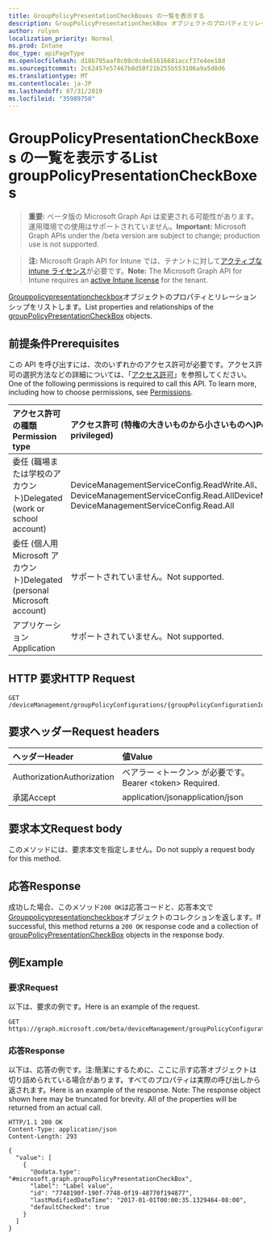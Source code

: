 ```yaml
---
title: GroupPolicyPresentationCheckBoxes の一覧を表示する
description: GroupPolicyPresentationCheckBox オブジェクトのプロパティとリレーションシップをリストします。
author: rolyon
localization_priority: Normal
ms.prod: Intune
doc_type: apiPageType
ms.openlocfilehash: d18b795aaf8c08c0cde61616681accf37e4ee18d
ms.sourcegitcommit: 2c62457e57467b8d50f21b255b553106a9a5d8d6
ms.translationtype: MT
ms.contentlocale: ja-JP
ms.lasthandoff: 07/31/2019
ms.locfileid: "35989750"
---
```

# <a name="list-grouppolicypresentationcheckboxes"></a><span data-ttu-id="0e575-103">GroupPolicyPresentationCheckBoxes の一覧を表示する</span><span class="sxs-lookup"><span data-stu-id="0e575-103">List groupPolicyPresentationCheckBoxes</span></span>

> <span data-ttu-id="0e575-104">**重要:** ベータ版の Microsoft Graph Api は変更される可能性があります。運用環境での使用はサポートされていません。</span><span class="sxs-lookup"><span data-stu-id="0e575-104">**Important:** Microsoft Graph APIs under the /beta version are subject to change; production use is not supported.</span></span>

> <span data-ttu-id="0e575-105">**注:** Microsoft Graph API for Intune では、テナントに対して[アクティブな intune ライセンス](https://go.microsoft.com/fwlink/?linkid=839381)が必要です。</span><span class="sxs-lookup"><span data-stu-id="0e575-105">**Note:** The Microsoft Graph API for Intune requires an [active Intune license](https://go.microsoft.com/fwlink/?linkid=839381) for the tenant.</span></span>

<span data-ttu-id="0e575-106">[Grouppolicypresentationcheckbox](../resources/intune-grouppolicy-grouppolicypresentationcheckbox.md)オブジェクトのプロパティとリレーションシップをリストします。</span><span class="sxs-lookup"><span data-stu-id="0e575-106">List properties and relationships of the [groupPolicyPresentationCheckBox](../resources/intune-grouppolicy-grouppolicypresentationcheckbox.md) objects.</span></span>

## <a name="prerequisites"></a><span data-ttu-id="0e575-107">前提条件</span><span class="sxs-lookup"><span data-stu-id="0e575-107">Prerequisites</span></span>
<span data-ttu-id="0e575-p101">この API を呼び出すには、次のいずれかのアクセス許可が必要です。アクセス許可の選択方法などの詳細については、「[アクセス許可](/graph/permissions-reference)」を参照してください。</span><span class="sxs-lookup"><span data-stu-id="0e575-p101">One of the following permissions is required to call this API. To learn more, including how to choose permissions, see [Permissions](/graph/permissions-reference).</span></span>

|<span data-ttu-id="0e575-110">アクセス許可の種類</span><span class="sxs-lookup"><span data-stu-id="0e575-110">Permission type</span></span>|<span data-ttu-id="0e575-111">アクセス許可 (特権の大きいものから小さいものへ)</span><span class="sxs-lookup"><span data-stu-id="0e575-111">Permissions (from most to least privileged)</span></span>|
|:---|:---|
|<span data-ttu-id="0e575-112">委任 (職場または学校のアカウント)</span><span class="sxs-lookup"><span data-stu-id="0e575-112">Delegated (work or school account)</span></span>|<span data-ttu-id="0e575-113">DeviceManagementServiceConfig.ReadWrite.All、DeviceManagementServiceConfig.Read.All</span><span class="sxs-lookup"><span data-stu-id="0e575-113">DeviceManagementServiceConfig.ReadWrite.All, DeviceManagementServiceConfig.Read.All</span></span>|
|<span data-ttu-id="0e575-114">委任 (個人用 Microsoft アカウント)</span><span class="sxs-lookup"><span data-stu-id="0e575-114">Delegated (personal Microsoft account)</span></span>|<span data-ttu-id="0e575-115">サポートされていません。</span><span class="sxs-lookup"><span data-stu-id="0e575-115">Not supported.</span></span>|
|<span data-ttu-id="0e575-116">アプリケーション</span><span class="sxs-lookup"><span data-stu-id="0e575-116">Application</span></span>|<span data-ttu-id="0e575-117">サポートされていません。</span><span class="sxs-lookup"><span data-stu-id="0e575-117">Not supported.</span></span>|

## <a name="http-request"></a><span data-ttu-id="0e575-118">HTTP 要求</span><span class="sxs-lookup"><span data-stu-id="0e575-118">HTTP Request</span></span>
<!-- {
  "blockType": "ignored"
}
-->
``` http
GET /deviceManagement/groupPolicyConfigurations/{groupPolicyConfigurationId}/definitionValues/{groupPolicyDefinitionValueId}/presentationValues/{groupPolicyPresentationValueId}/presentation/definition/presentations
```

## <a name="request-headers"></a><span data-ttu-id="0e575-119">要求ヘッダー</span><span class="sxs-lookup"><span data-stu-id="0e575-119">Request headers</span></span>
|<span data-ttu-id="0e575-120">ヘッダー</span><span class="sxs-lookup"><span data-stu-id="0e575-120">Header</span></span>|<span data-ttu-id="0e575-121">値</span><span class="sxs-lookup"><span data-stu-id="0e575-121">Value</span></span>|
|:---|:---|
|<span data-ttu-id="0e575-122">Authorization</span><span class="sxs-lookup"><span data-stu-id="0e575-122">Authorization</span></span>|<span data-ttu-id="0e575-123">ベアラー &lt;トークン&gt; が必要です。</span><span class="sxs-lookup"><span data-stu-id="0e575-123">Bearer &lt;token&gt; Required.</span></span>|
|<span data-ttu-id="0e575-124">承諾</span><span class="sxs-lookup"><span data-stu-id="0e575-124">Accept</span></span>|<span data-ttu-id="0e575-125">application/json</span><span class="sxs-lookup"><span data-stu-id="0e575-125">application/json</span></span>|

## <a name="request-body"></a><span data-ttu-id="0e575-126">要求本文</span><span class="sxs-lookup"><span data-stu-id="0e575-126">Request body</span></span>
<span data-ttu-id="0e575-127">このメソッドには、要求本文を指定しません。</span><span class="sxs-lookup"><span data-stu-id="0e575-127">Do not supply a request body for this method.</span></span>

## <a name="response"></a><span data-ttu-id="0e575-128">応答</span><span class="sxs-lookup"><span data-stu-id="0e575-128">Response</span></span>
<span data-ttu-id="0e575-129">成功した場合、このメソッド`200 OK`は応答コードと、応答本文で[Grouppolicypresentationcheckbox](../resources/intune-grouppolicy-grouppolicypresentationcheckbox.md)オブジェクトのコレクションを返します。</span><span class="sxs-lookup"><span data-stu-id="0e575-129">If successful, this method returns a `200 OK` response code and a collection of [groupPolicyPresentationCheckBox](../resources/intune-grouppolicy-grouppolicypresentationcheckbox.md) objects in the response body.</span></span>

## <a name="example"></a><span data-ttu-id="0e575-130">例</span><span class="sxs-lookup"><span data-stu-id="0e575-130">Example</span></span>

### <a name="request"></a><span data-ttu-id="0e575-131">要求</span><span class="sxs-lookup"><span data-stu-id="0e575-131">Request</span></span>
<span data-ttu-id="0e575-132">以下は、要求の例です。</span><span class="sxs-lookup"><span data-stu-id="0e575-132">Here is an example of the request.</span></span>
``` http
GET https://graph.microsoft.com/beta/deviceManagement/groupPolicyConfigurations/{groupPolicyConfigurationId}/definitionValues/{groupPolicyDefinitionValueId}/presentationValues/{groupPolicyPresentationValueId}/presentation/definition/presentations
```

### <a name="response"></a><span data-ttu-id="0e575-133">応答</span><span class="sxs-lookup"><span data-stu-id="0e575-133">Response</span></span>
<span data-ttu-id="0e575-p102">以下は、応答の例です。注:簡潔にするために、ここに示す応答オブジェクトは切り詰められている場合があります。すべてのプロパティは実際の呼び出しから返されます。</span><span class="sxs-lookup"><span data-stu-id="0e575-p102">Here is an example of the response. Note: The response object shown here may be truncated for brevity. All of the properties will be returned from an actual call.</span></span>
``` http
HTTP/1.1 200 OK
Content-Type: application/json
Content-Length: 293

{
  "value": [
    {
      "@odata.type": "#microsoft.graph.groupPolicyPresentationCheckBox",
      "label": "Label value",
      "id": "7748190f-190f-7748-0f19-48770f194877",
      "lastModifiedDateTime": "2017-01-01T00:00:35.1329464-08:00",
      "defaultChecked": true
    }
  ]
}
```





